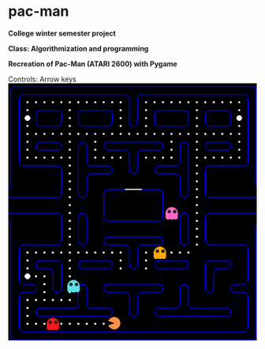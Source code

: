 # pac-man
**College winter semester project**

**Class: Algorithmization and programming**

**Recreation of Pac-Man (ATARI 2600) with Pygame**

Controls: Arrow keys
![](image_2024-02-23_224949308.png)
